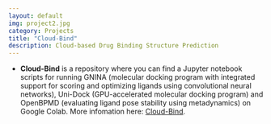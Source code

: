 ```yaml
---
layout: default
img: project2.jpg
category: Projects
title: "Cloud-Bind"
description: Cloud-based Drug Binding Structure Prediction 
---
```


* __Cloud-Bind__ is a repository where you can find a Jupyter notebook scripts for running GNINA (molecular docking program with integrated support for scoring and optimizing ligands using convolutional neural networks), Uni-Dock (GPU-accelerated molecular docking program) and OpenBPMD (evaluating ligand pose stability using metadynamics) on Google Colab. More infomation here: [Cloud-Bind](https://github.com/pablo-arantes/Cloud-Bind).
